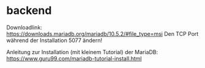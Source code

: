 # backend

Downloadlink: https://downloads.mariadb.org/mariadb/10.5.2/#file_type=msi
Den TCP Port während der Installation 5077 ändern!

Anleitung zur Installation (mit kleinem Tutorial) der MariaDB: https://www.guru99.com/mariadb-tutorial-install.html